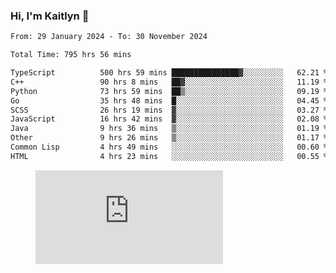 ### Hi, I'm Kaitlyn 👋
<!--START_SECTION:waka-->

```txt
From: 29 January 2024 - To: 30 November 2024

Total Time: 795 hrs 56 mins

TypeScript          500 hrs 59 mins ███████████████▓░░░░░░░░░   62.21 %
C++                 90 hrs 8 mins   ██▓░░░░░░░░░░░░░░░░░░░░░░   11.19 %
Python              73 hrs 59 mins  ██▒░░░░░░░░░░░░░░░░░░░░░░   09.19 %
Go                  35 hrs 48 mins  █░░░░░░░░░░░░░░░░░░░░░░░░   04.45 %
SCSS                26 hrs 19 mins  ▓░░░░░░░░░░░░░░░░░░░░░░░░   03.27 %
JavaScript          16 hrs 42 mins  ▓░░░░░░░░░░░░░░░░░░░░░░░░   02.08 %
Java                9 hrs 36 mins   ▒░░░░░░░░░░░░░░░░░░░░░░░░   01.19 %
Other               9 hrs 26 mins   ▒░░░░░░░░░░░░░░░░░░░░░░░░   01.17 %
Common Lisp         4 hrs 49 mins   ░░░░░░░░░░░░░░░░░░░░░░░░░   00.60 %
HTML                4 hrs 23 mins   ░░░░░░░░░░░░░░░░░░░░░░░░░   00.55 %
```

<!--END_SECTION:waka-->

<figure><embed src="https://wakatime.com/share/@018d58bc-3d22-46c9-b2d7-4ed36fb8172d/243b5d9b-77cd-4133-89ff-dcc8f225fa18.svg"></embed></figure>
